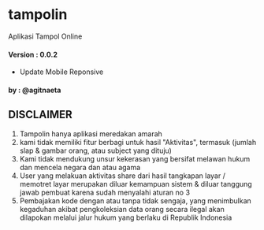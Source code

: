 # tampolin
Aplikasi Tampol Online
#### Version : 0.0.2
- Update Mobile Reponsive


#### by : @agitnaeta


## DISCLAIMER 
1) Tampolin hanya aplikasi meredakan amarah 
2) kami tidak memiliki fitur berbagi untuk hasil "Aktivitas", termasuk (jumlah slap &  gambar orang, atau subject yang dituju)
3) Kami tidak mendukung unsur kekerasan yang bersifat melawan hukum dan mencela negara dan atau agama
4) User yang melakuan aktivitas share dari hasil  tangkapan layar / memotret layar merupakan diluar kemampuan sistem & diluar tanggung jawab pembuat karena sudah menyalahi aturan no 3
5) Pembajakan kode dengan atau tanpa tidak sengaja, yang menimbulkan kegaduhan akibat pengkoleksian data orang secara ilegal akan dilapokan melalui jalur hukum yang berlaku di Republik Indonesia

